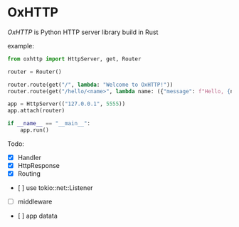 # OxHTTP

*OxHTTP* is Python HTTP server library build in Rust

example:

```python
from oxhttp import HttpServer, get, Router

router = Router()

router.route(get("/", lambda: "Welcome to OxHTTP!"))
router.route(get("/hello/<name>", lambda name: ({"message": f"Hello, {name}!"}, 200)))

app = HttpServer(("127.0.0.1", 5555))
app.attach(router)

if __name__ == "__main__":
    app.run()
```

Todo:
- [x] Handler
- [x] HttpResponse
- [x] Routing
- [ ] use tokio::net::Listener
- [ ] middleware
- [ ] app datata